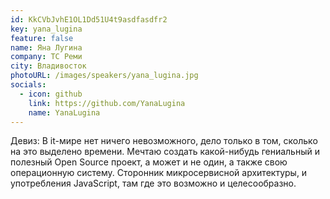 ```yaml
---
id: KkCVbJvhE1OL1Dd51U4t9asdfasdfr2
key: yana_lugina
feature: false
name: Яна Лугина
company: ТС Реми
city: Владивосток
photoURL: /images/speakers/yana_lugina.jpg
socials:
  - icon: github
    link: https://github.com/YanaLugina
    name: YanaLugina
---
```


Девиз: В it-мире нет ничего невозможного, дело только в том, сколько на это выделено времени.
Мечтаю создать какой-нибудь гениальный и полезный Open Source проект, а может и не один, а также свою операционную систему. Сторонник микросервисной архитектуры, и употребления JavaScript, там где это возможно и целесообразно.


